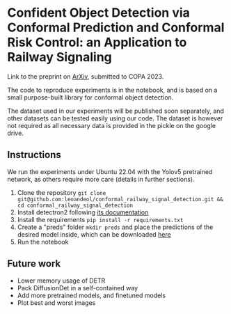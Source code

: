 # Confident Object Detection via Conformal Prediction and Conformal Risk Control: an Application to Railway Signaling
Link to the preprint on [ArXiv](https://arxiv.org/abs/2304.06052), submitted to COPA 2023.

The code to reproduce experiments is in the notebook, and is based on a small purpose-built library for conformal object detection.

The dataset used in our experiments will be published soon separately, and other datasets can be tested easily using our code. The dataset is however not required as all necessary data is provided in the pickle on the google drive.

## Instructions
We run the experiments under Ubuntu 22.04 with the Yolov5 pretrained network, as others require more care (details in further sections).
1. Clone the repository `git clone git@github.com:leoandeol/conformal_railway_signal_detection.git && cd conformal_railway_signal_detection`
2. Install detectron2 following [its documentation](https://detectron2.readthedocs.io/en/latest/tutorials/install.html)
3. Install the requirements `pip install -r requirements.txt`
4. Create a "preds" folder `mkdir preds` and place the predictions of the desired model inside, which can be downloaded [here](https://drive.google.com/drive/folders/1L2slQp4c_JcysTbtR7KNn2zfjCElmj07?usp=share_link)
5. Run the notebook

## Future work
* Lower memory usage of DETR
* Pack DiffusionDet in a self-contained way 
* Add more pretrained models, and finetuned models
* Plot best and worst images
